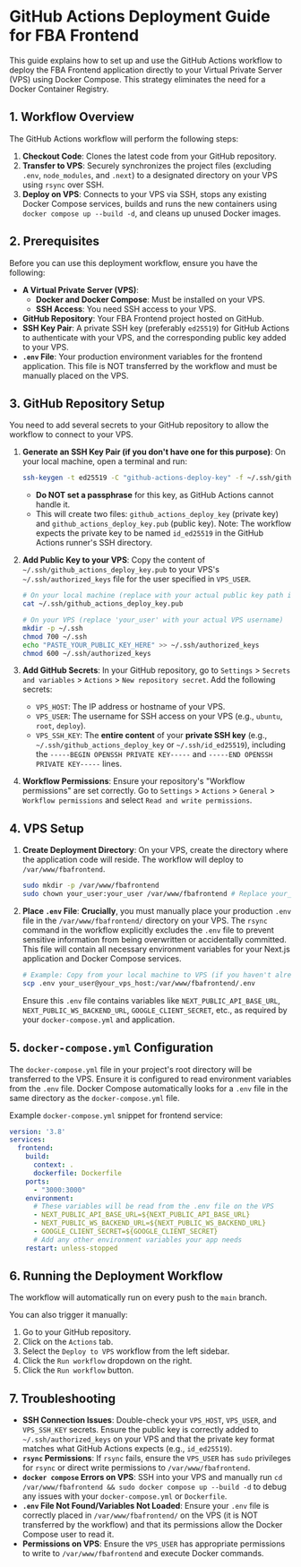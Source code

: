 # GitHub Actions Deployment Guide for FBA Frontend

This guide explains how to set up and use the GitHub Actions workflow to deploy the FBA Frontend application directly to your Virtual Private Server (VPS) using Docker Compose. This strategy eliminates the need for a Docker Container Registry.

## 1. Workflow Overview

The GitHub Actions workflow will perform the following steps:

1. **Checkout Code**: Clones the latest code from your GitHub repository.
2. **Transfer to VPS**: Securely synchronizes the project files (excluding `.env`, `node_modules`, and `.next`) to a designated directory on your VPS using `rsync` over SSH.
3. **Deploy on VPS**: Connects to your VPS via SSH, stops any existing Docker Compose services, builds and runs the new containers using `docker compose up --build -d`, and cleans up unused Docker images.

## 2. Prerequisites

Before you can use this deployment workflow, ensure you have the following:

* **A Virtual Private Server (VPS)**:
  * **Docker and Docker Compose**: Must be installed on your VPS.
  * **SSH Access**: You need SSH access to your VPS.
* **GitHub Repository**: Your FBA Frontend project hosted on GitHub.
* **SSH Key Pair**: A private SSH key (preferably `ed25519`) for GitHub Actions to authenticate with your VPS, and the corresponding public key added to your VPS.
* **`.env` File**: Your production environment variables for the frontend application. This file is NOT transferred by the workflow and must be manually placed on the VPS.

## 3. GitHub Repository Setup

You need to add several secrets to your GitHub repository to allow the workflow to connect to your VPS.

1. **Generate an SSH Key Pair (if you don't have one for this purpose)**:
    On your local machine, open a terminal and run:

    ```bash
    ssh-keygen -t ed25519 -C "github-actions-deploy-key" -f ~/.ssh/github_actions_deploy_key
    ```

    * **Do NOT set a passphrase** for this key, as GitHub Actions cannot handle it.
    * This will create two files: `github_actions_deploy_key` (private key) and `github_actions_deploy_key.pub` (public key). Note: The workflow expects the private key to be named `id_ed25519` in the GitHub Actions runner's SSH directory.

2. **Add Public Key to your VPS**:
    Copy the content of `~/.ssh/github_actions_deploy_key.pub` to your VPS's `~/.ssh/authorized_keys` file for the user specified in `VPS_USER`.

    ```bash
    # On your local machine (replace with your actual public key path if different)
    cat ~/.ssh/github_actions_deploy_key.pub

    # On your VPS (replace 'your_user' with your actual VPS username)
    mkdir -p ~/.ssh
    chmod 700 ~/.ssh
    echo "PASTE_YOUR_PUBLIC_KEY_HERE" >> ~/.ssh/authorized_keys
    chmod 600 ~/.ssh/authorized_keys
    ```

3. **Add GitHub Secrets**:
    In your GitHub repository, go to `Settings` > `Secrets and variables` > `Actions` > `New repository secret`. Add the following secrets:

    * `VPS_HOST`: The IP address or hostname of your VPS.
    * `VPS_USER`: The username for SSH access on your VPS (e.g., `ubuntu`, `root`, `deploy`).
    * `VPS_SSH_KEY`: The **entire content** of your **private SSH key** (e.g., `~/.ssh/github_actions_deploy_key` or `~/.ssh/id_ed25519`), including the `-----BEGIN OPENSSH PRIVATE KEY-----` and `-----END OPENSSH PRIVATE KEY-----` lines.

4. **Workflow Permissions**:
    Ensure your repository's "Workflow permissions" are set correctly. Go to `Settings` > `Actions` > `General` > `Workflow permissions` and select `Read and write permissions`.

## 4. VPS Setup

1. **Create Deployment Directory**:
    On your VPS, create the directory where the application code will reside. The workflow will deploy to `/var/www/fbafrontend`.

    ```bash
    sudo mkdir -p /var/www/fbafrontend
    sudo chown your_user:your_user /var/www/fbafrontend # Replace your_user with the VPS_USER
    ```

2. **Place `.env` File**:
    **Crucially**, you must manually place your production `.env` file in the `/var/www/fbafrontend/` directory on your VPS. The `rsync` command in the workflow explicitly excludes the `.env` file to prevent sensitive information from being overwritten or accidentally committed. This file will contain all necessary environment variables for your Next.js application and Docker Compose services.

    ```bash
    # Example: Copy from your local machine to VPS (if you haven't already)
    scp .env your_user@your_vps_host:/var/www/fbafrontend/.env
    ```

    Ensure this `.env` file contains variables like `NEXT_PUBLIC_API_BASE_URL`, `NEXT_PUBLIC_WS_BACKEND_URL`, `GOOGLE_CLIENT_SECRET`, etc., as required by your `docker-compose.yml` and application.

## 5. `docker-compose.yml` Configuration

The `docker-compose.yml` file in your project's root directory will be transferred to the VPS. Ensure it is configured to read environment variables from the `.env` file. Docker Compose automatically looks for a `.env` file in the same directory as the `docker-compose.yml` file.

Example `docker-compose.yml` snippet for frontend service:

```yaml
version: '3.8'
services:
  frontend:
    build:
      context: .
      dockerfile: Dockerfile
    ports:
      - "3000:3000"
    environment:
      # These variables will be read from the .env file on the VPS
      - NEXT_PUBLIC_API_BASE_URL=${NEXT_PUBLIC_API_BASE_URL}
      - NEXT_PUBLIC_WS_BACKEND_URL=${NEXT_PUBLIC_WS_BACKEND_URL}
      - GOOGLE_CLIENT_SECRET=${GOOGLE_CLIENT_SECRET}
      # Add any other environment variables your app needs
    restart: unless-stopped
```

## 6. Running the Deployment Workflow

The workflow will automatically run on every push to the `main` branch.

You can also trigger it manually:

1. Go to your GitHub repository.
2. Click on the `Actions` tab.
3. Select the `Deploy to VPS` workflow from the left sidebar.
4. Click the `Run workflow` dropdown on the right.
5. Click the `Run workflow` button.

## 7. Troubleshooting

* **SSH Connection Issues**: Double-check your `VPS_HOST`, `VPS_USER`, and `VPS_SSH_KEY` secrets. Ensure the public key is correctly added to `~/.ssh/authorized_keys` on your VPS and that the private key format matches what GitHub Actions expects (e.g., `id_ed25519`).
* **`rsync` Permissions**: If `rsync` fails, ensure the `VPS_USER` has `sudo` privileges for `rsync` or direct write permissions to `/var/www/fbafrontend`.
* **`docker compose` Errors on VPS**: SSH into your VPS and manually run `cd /var/www/fbafrontend && sudo docker compose up --build -d` to debug any issues with your `docker-compose.yml` or `Dockerfile`.
* **`.env` File Not Found/Variables Not Loaded**: Ensure your `.env` file is correctly placed in `/var/www/fbafrontend/` on the VPS (it is NOT transferred by the workflow) and that its permissions allow the Docker Compose user to read it.
* **Permissions on VPS**: Ensure the `VPS_USER` has appropriate permissions to write to `/var/www/fbafrontend` and execute Docker commands.
